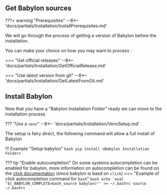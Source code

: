 ## Get Babylon sources

???+ warning "Prerequisites"
    --8<-- 'docs/partials/Installation/InstallPrerequisites.md'

We will go through the process of getting a version of Babylon before the installation.

You can make your choice on how you may want to process :

=== "Get official releases"
    --8<-- 'docs/partials/Installation/GetOfficialRelease.md'

=== "Use latest version from git"
    --8<-- 'docs/partials/Installation/GetLatestFromGit.md'

## Install Babylon

Now that you have a "Babylon Installation Folder" ready we can move to the installation process

??? "Use a `venv`"
    --8<-- 'docs/partials/Installation/VenvSetup.md'

The setup is fairy direct, the following command will allow a full install of Babylon

!!! Example "Setup babylon"
    ```bash
    pip install <Babylon Installation Folder>
    ```

??? tip "Enable autocompletion"
    On some systems autocompletion can be enabled for babylon, more information on autocompletion can be found on the [click documentation](https://click.palletsprojects.com/en/8.1.x/shell-completion/) (since babylon is basd on `click`)
    === "Example of click autocompletion command for `bash`"
    ```bash
    echo 'eval "$(_BABYLON_COMPLETE=bash_source babylon)"' >> ~/.bashrc
    source ~/.bashrc
    ```